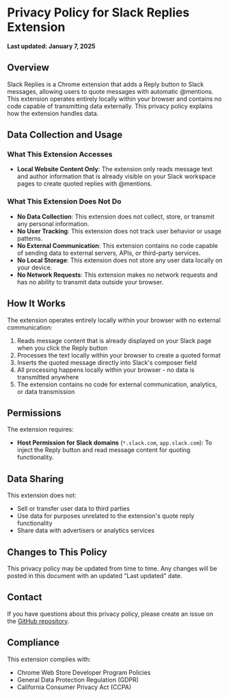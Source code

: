 # Privacy Policy for Slack Replies Extension

**Last updated: January 7, 2025**

## Overview

Slack Replies is a Chrome extension that adds a Reply button to Slack messages, allowing users to quote messages with automatic @mentions. This extension operates entirely locally within your browser and contains no code capable of transmitting data externally. This privacy policy explains how the extension handles data.

## Data Collection and Usage

### What This Extension Accesses
- **Local Website Content Only**: The extension only reads message text and author information that is already visible on your Slack workspace pages to create quoted replies with @mentions.

### What This Extension Does Not Do
- **No Data Collection**: This extension does not collect, store, or transmit any personal information.
- **No User Tracking**: This extension does not track user behavior or usage patterns.
- **No External Communication**: This extension contains no code capable of sending data to external servers, APIs, or third-party services.
- **No Local Storage**: This extension does not store any user data locally on your device.
- **No Network Requests**: This extension makes no network requests and has no ability to transmit data outside your browser.

## How It Works

The extension operates entirely locally within your browser with no external communication:
1. Reads message content that is already displayed on your Slack page when you click the Reply button
2. Processes the text locally within your browser to create a quoted format
3. Inserts the quoted message directly into Slack's composer field
4. All processing happens locally within your browser - no data is transmitted anywhere
5. The extension contains no code for external communication, analytics, or data transmission

## Permissions

The extension requires:
- **Host Permission for Slack domains** (`*.slack.com`, `app.slack.com`): To inject the Reply button and read message content for quoting functionality.

## Data Sharing

This extension does not:
- Sell or transfer user data to third parties
- Use data for purposes unrelated to the extension's quote reply functionality
- Share data with advertisers or analytics services

## Changes to This Policy

This privacy policy may be updated from time to time. Any changes will be posted in this document with an updated "Last updated" date.

## Contact

If you have questions about this privacy policy, please create an issue on the [GitHub repository](https://github.com/pashpashpash/slack-reply).

## Compliance

This extension complies with:
- Chrome Web Store Developer Program Policies
- General Data Protection Regulation (GDPR)
- California Consumer Privacy Act (CCPA)
